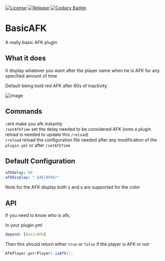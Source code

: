 [![License](https://img.shields.io/github/license/Blackoutburst/BasicAFK.svg)](LICENSE)
[![Release](https://img.shields.io/github/release/Blackoutburst/BasicAFK.svg)](https://github.com/Blackoutburst/BasicAFK/releases)
[![Codacy Badge](https://app.codacy.com/project/badge/Grade/12631080eb1d4e1d8a4dc747a55981af)](https://www.codacy.com/gh/Blackoutburst/BasicAFK/dashboard?utm_source=github.com&amp;utm_medium=referral&amp;utm_content=Blackoutburst/BasicAFK&amp;utm_campaign=Badge_Grade)

# BasicAFK
A really basic AFK plugin

## What it does
It display whatever you want after the player name when he is AFK for any specified amount of time

Default being bold red AFK after 60s of inactivity

![image](https://user-images.githubusercontent.com/30992311/126196413-efada12e-6f22-43a5-825f-f2cdfa740129.png)

## Commands
`/AFK` make you afk instantly\
`/setAfkTime` set the delay needed to be considered AFK (note a plugin reload is needed to update this `/reload`)\
`/reload` reload the configuration file needed after any modification of the `plugin.yml` or after `/setAfkTime`

## Default Configuration
```yml
afkDelay: 60
afkDisplay: " §4§lAFK§r"
```

Note for the AFK display both `§` and `&` are supported for the color

## API
If you need to know who is afk,

In your plugin.yml
```yml
depend: [BasicAFK]
```

Then this should return either `true` or `false` if the player is AFK or not
```java
AfkPlayer.get(Player).isAfk();
```

